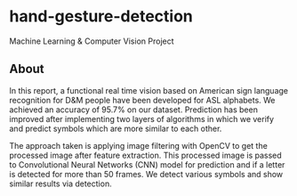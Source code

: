 # hand-gesture-detection
Machine Learning &amp; Computer Vision Project

## About
In this report, a functional real time vision based on American sign language recognition for D&M people have been developed for ASL alphabets. We achieved an accuracy of 95.7% on our dataset. 
Prediction has been improved after implementing two layers of algorithms in which we verify and predict symbols which are more similar to each other.

The approach taken is applying image filtering with OpenCV to get the processed image after feature extraction. This processed image is passed to Convolutional Neural Networks (CNN) model for prediction and if a letter is detected for more than 50 frames. We detect various symbols and show similar results via detection. 
